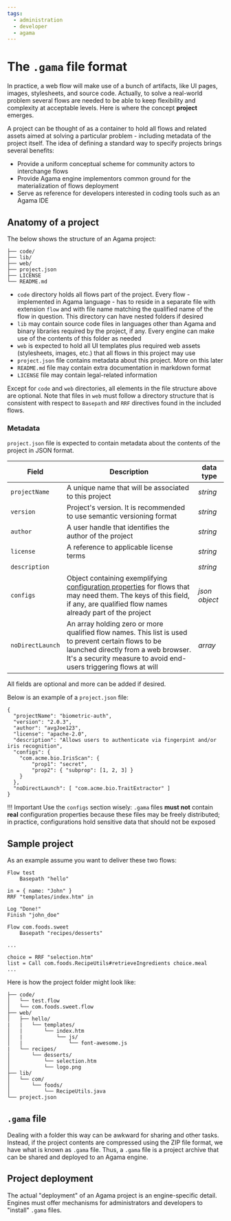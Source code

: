 ```yaml
---
tags:
  - administration
  - developer
  - agama
---
```


# The `.gama` file format

In practice, a web flow will make use of a bunch of artifacts, like UI pages, images, stylesheets, and source code. Actually, to solve a real-world problem several flows are needed to be able to keep flexibility and complexity at acceptable levels. Here is where the concept **project** emerges.

A project can be thought of as a container to hold all flows and related assets aimed at solving a particular problem - including metadata of the project itself. The idea of defining a standard way to specify projects brings several benefits:

- Provide a uniform conceptual scheme for community actors to interchange flows 
- Provide Agama engine implementors common ground for the materialization of flows deployment
- Serve as reference for developers interested in coding tools such as an Agama IDE

## Anatomy of a project

The below shows the structure of an Agama project:

```
├── code/
├── lib/           
├── web/
├── project.json   
├── LICENSE        
└── README.md
```

- `code` directory holds all flows part of the project. Every flow - implemented in Agama language - has to reside in a separate file with extension `flow` and with file name matching the qualified name of the flow in question. This directory can have nested folders if desired  
- `lib` may contain source code files in languages other than Agama and binary libraries required by the project, if any. Every engine can make use of the contents of this folder as needed  
- `web` is expected to hold all UI templates plus required web assets (stylesheets, images, etc.) that all flows in this project may use
- `project.json` file contains metadata about this project. More on this later
- `README.md` file may contain extra documentation in markdown format
- `LICENSE` file may contain legal-related information

Except for `code` and `web` directories, all elements in the file structure above are optional. Note that files in `web` must follow a directory structure that is consistent with respect to `Basepath` and `RRF` directives found in the included flows.

### Metadata

`project.json` file is expected to contain metadata about the contents of the project in JSON format. 

|Field|Description|data type|
|-|-|-|
|`projectName`|A unique name that will be associated to this project|_string_|
|`version`|Project's version. It is recommended to use semantic versioning format|_string_|
|`author`|A user handle that identifies the author of the project|_string_|
|`license`|A reference to applicable license terms|_string_|
|`description`||_string_|
|`configs`|Object containing exemplifying [configuration properties](./language-reference.md#header-basics) for flows that may need them. The keys of this field, if any, are qualified flow names already part of the project|_json object_|
|`noDirectLaunch`|An array holding zero or more qualified flow names. This list is used to prevent certain flows to be launched directly from a web browser. It's a security measure to avoid end-users triggering flows at will|_array_|

All fields are optional and more can be added if desired.

Below is an example of a `project.json` file:

```
{
  "projectName": "biometric-auth",
  "version": "2.0.3",
  "author": "avgJoe123",
  "license": "apache-2.0",
  "description": "Allows users to authenticate via fingerpint and/or iris recognition",
  "configs": {
    "com.acme.bio.IrisScan": {
        "prop1": "secret",
        "prop2": { "subprop": [1, 2, 3] }
    }
  },
  "noDirectLaunch": [ "com.acme.bio.TraitExtractor" ]
}
```

!!! Important
    Use the `configs` section wisely: `.gama` files **must not** contain **real** configuration properties because these files may be freely distributed; in practice, configurations hold sensitive data that should not be exposed

## Sample project

As an example assume you want to deliver these two flows:

```
Flow test
    Basepath "hello"

in = { name: "John" }
RRF "templates/index.htm" in

Log "Done!"
Finish "john_doe"
```

```
Flow com.foods.sweet
    Basepath "recipes/desserts"

...

choice = RRF "selection.htm"
list = Call com.foods.RecipeUtils#retrieveIngredients choice.meal
...
```

Here is how the project folder might look like:

```
├── code/
│   └── test.flow
│   └── com.foods.sweet.flow
├── web/
│   ├── hello/
|   |   └── templates/
│   |       └── index.htm
│   |           └── js/
│   |               └── font-awesome.js
|   └── recipes/
│       └── desserts/
│           └── selection.htm
│           └── logo.png
├── lib/
│   └── com/
│       └── foods/
│           └── RecipeUtils.java
└── project.json
```

## `.gama` file

Dealing with a folder this way can be awkward for sharing and other tasks. Instead, if the project contents are compressed using the ZIP file format, we have what is known as `.gama` file. Thus, a `.gama` file is a project archive that can be shared and deployed to an Agama engine.

## Project deployment

The actual "deployment" of an Agama project is an engine-specific detail. Engines must offer mechanisms for administrators and developers to "install" `.gama` files.
